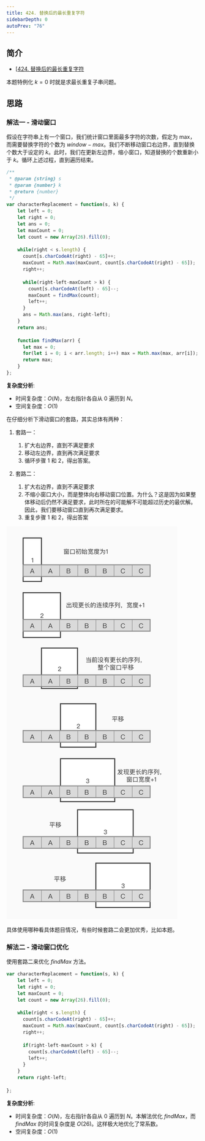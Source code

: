 ```yaml
---
title: 424. 替换后的最长重复字符
sidebarDepth: 0
autoPrev: "76"
--- 
```

 
## 简介
- [[424. 替换后的最长重复字符](https://leetcode-cn.com/problems/longest-repeating-character-replacement/)

本题特例化 $k=0$ 时就是求最长重复子串问题。

## 思路
### 解法一 - 滑动窗口
假设在字符串上有一个窗口，我们统计窗口里面最多字符的次数，假定为 max，而需要替换字符的个数为 $window - max$。我们不断移动窗口右边界，直到替换个数大于设定的 $k$。此时，我们在更新左边界，缩小窗口，知道替换的个数重新小于 $k$。循环上述过程，直到遍历结束。

```javascript
/**
 * @param {string} s
 * @param {number} k
 * @return {number}
 */
var characterReplacement = function(s, k) {
    let left = 0;
    let right = 0;
    let ans = 0;
    let maxCount = 0;
    let count = new Array(26).fill(0);

    while(right < s.length) {
      count[s.charCodeAt(right) - 65]++;
      maxCount = Math.max(maxCount, count[s.charCodeAt(right) - 65]);
      right++;

      while(right-left-maxCount > k) {
        count[s.charCodeAt(left) - 65]--;
        maxCount = findMax(count);
        left++;
      }
      ans = Math.max(ans, right-left);
    }
    return ans;

    function findMax(arr) {
      let max = 0;
      for(let i = 0; i < arr.length; i++) max = Math.max(max, arr[i]);
      return max;
    }
};
```

**复杂度分析**:
- 时间复杂度：$O(N)$，左右指针各自从 $0$ 遍历到 $N$。
- 空间复杂度：$O(1)$


在仔细分析下滑动窗口的套路，其实总体有两种：
1. 套路一：
    1. 扩大右边界，直到不满足要求
    2. 移动左边界，直到再次满足要求
    3. 循环步骤 1 和 2，得出答案。

2. 套路二：
    1. 扩大右边界，直到不满足要求
    2. 不缩小窗口大小，而是整体向右移动窗口位置。为什么？这是因为如果整体移动后仍然不满足要求，此时所在的可能解不可能超过历史的最优解。因此，我们要移动窗口直到再次满足要求。
    3. 重复步骤 1 和 2，得出答案

![](./images/424-1.jpg)

具体使用哪种看具体题目情况，有些时候套路二会更加优秀，比如本题。

### 解法二 - 滑动窗口优化
使用套路二来优化 $findMax$ 方法。
```javascript
var characterReplacement = function(s, k) {
    let left = 0;
    let right = 0;
    let maxCount = 0;
    let count = new Array(26).fill(0);

    while(right < s.length) {
      count[s.charCodeAt(right) - 65]++;
      maxCount = Math.max(maxCount, count[s.charCodeAt(right) - 65]);
      right++;

      if(right-left-maxCount > k) {
        count[s.charCodeAt(left) - 65]--;
        left++;
      }
    }
    return right-left;

};
```
**复杂度分析**:
- 时间复杂度：$O(N)$，左右指针各自从 $0$ 遍历到 $N$。本解法优化 $findMax$，而 $findMax$ 的时间复杂度是 $O(26)$。这样极大地优化了常系数。
- 空间复杂度：$O(1)$